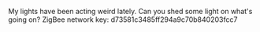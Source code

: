My lights have been acting weird lately. Can you shed some light on what's going on?
ZigBee network key: d73581c3485ff294a9c70b840203fcc7
